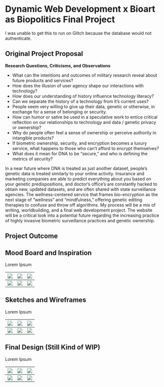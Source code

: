# Dynamic Web Development x Bioart as Biopolitics Final Project

I was unable to get this to run on Glitch because the database would not authenticate.

## Original Project Proposal

**Research Questions, Criticisms, and Observations**
- What can the intentions and outcomes of military research reveal about future products and services?
- How does the illusion of user agency shape our interactions with technology?
- How does our understanding of history influence technology literacy?
- Can we separate the history of a technology from it’s current uses?
- People seem very willing to give up their data, genetic or otherwise, in exchange for a sense of belonging or security.
- How can humor or satire be used in a speculative work to entice critical reflection on our relationships to technology and data / genetic privacy or ownership?
- Why do people often feel a sense of ownership or perceive authority in intangible products?
- If biometric ownership, security, and encryption becomes a luxury service, what happens to those who can’t afford to encrypt themselves?
- What does it mean for DNA to be “secure,” and who is defining the metrics of security?

In a near future where DNA is treated as just another dataset, people’s genetic data is treated similarly to your online activity. Insurance and marketing companies are able to predict everything about you based on your genetic predispositions, and doctor’s office’s are constantly hacked to obtain new, updated datasets, and are often shared with state surveillance agencies. The wellness-centered service that frames bio-encryption as the next stage of “wellness” and “mindfulness,” offering genetic editing therapies to confuse and throw off algorithms. My process will be a mix of writing, worldbuilding, and a final web development project. The website will be a critical look into a potential future regarding the increasing practice of highly invasive biometric surveillance practices and genetic ownership.

## Project Outcome

## Mood Board and Inspiration

Lorem Ipsum

| ![](process_moodboard01.png) | ![](process_moodboard01.png) | ![](process_moodboard01.png) |
|------------------------|------------------------|------------------------|
| ![](process_moodboard01.png) | ![](process_moodboard01.png) | ![](process_moodboard01.png) |


## Sketches and Wireframes

Lorem Ipsum

| ![](process_moodboard01.png) | ![](process_moodboard01.png) | ![](process_moodboard01.png) |
|------------------------|------------------------|------------------------|
| ![](process_moodboard01.png) | ![](process_moodboard01.png) | ![](process_moodboard01.png) |


## Final Design (Still Kind of WIP)

Lorem Ipsum

| ![](process_moodboard01.png) | ![](process_moodboard01.png) | ![](process_moodboard01.png) |
|------------------------|------------------------|------------------------|
| ![](process_moodboard01.png) | ![](process_moodboard01.png) | ![](process_moodboard01.png) |

